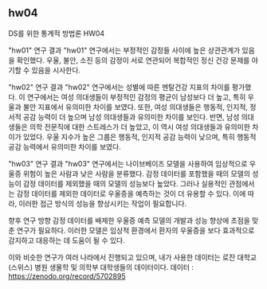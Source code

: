 ## hw04
DS를 위한 통계적 방법론 HW04

"hw01" 연구 결과
"hw01" 연구에서는 부정적인 감정들 사이에 높은 상관관계가 있음을 확인했다. 
우울, 불안, 소진 등의 감정이 서로 연관되어 복합적인 정신 건강 문제를 야기할 수 있음을 시사한다.

"hw02" 연구 결과
"hw02" 연구에서는 성별에 따른 멘탈건강 지표의 차이를 평가했다. 이 연구에서는 여성 의대생들이 부정적인 감정의 평균이 남성보다 더 높고, 특히 우울과 불안 지표에서 유의미한 차이를 보였다.
또한, 여성 의대생들은 행동적, 인지적, 정서적 공감 능력이 더 높으며 남성 의대생들과 유의미한 차이를 보인다.
반면, 남성 의대생들은 의학 전문직에 대한 스트레스가 더 높았고, 이 역시 여성 의대생들과 유의미한 차이가 있었다.
우울 지수가 높은 그룹은 행동적, 인지적 공감 능력이 낮으며, 특히 행동적 공감 능력에서 유의미한 차이를 보였다.

"hw03" 연구 결과
"hw03" 연구에서는 나이브베이즈 모델을 사용하여 임상적으로 우울증 위험이 높은 사람과 낮은 사람을 분류했다. 감정 데이터를 포함했을 때의 모델의 성능이 감정 데이터를 제외했을 때의 모델의 성능보다 높았다.
그러나 실용적인 관점에서는 감정 데이터를 제외한 데이터로 우울증을 예측하는 것이 더 유용할 수 있다. 이에 따라, 이러한 접근 방식의 성능을 향상시키는 작업이 필요합니다.

향후 연구 방향
감정 데이터를 배제한 우울증 예측 모델의 개발과 성능 향상에 초점을 맞춘 연구가 필요하다. 이러한 모델은 임상적 환경에서 환자의 우울증을 보다 효과적으로 감지하고 대응하는 데 도움이 될 수 있다.

이와 비슷한 연구가 여러 나라에서 진행되고 있으며, 내가 사용한 데이터는 로잔 대학교(스위스) 병원 생물학 및 의학부 대학생들의 데이터이다.
데이터 : https://zenodo.org/record/5702895

